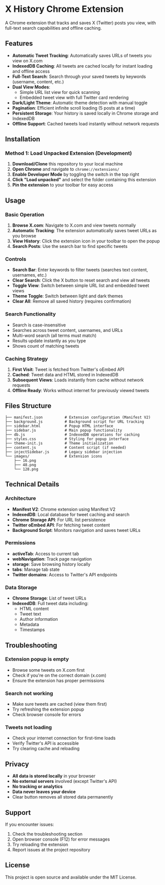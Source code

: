# X History Chrome Extension

A Chrome extension that tracks and saves X (Twitter) posts you view, with full-text search capabilities and offline caching.

## Features

- **Automatic Tweet Tracking**: Automatically saves URLs of tweets you view on X.com
- **IndexedDB Caching**: All tweets are cached locally for instant loading and offline access
- **Full-Text Search**: Search through your saved tweets by keywords (username, content, etc.)
- **Dual View Modes**:
  - Simple URL list view for quick scanning
  - Embedded tweet view with full Twitter card rendering
- **Dark/Light Theme**: Automatic theme detection with manual toggle
- **Pagination**: Efficient infinite scroll loading (5 posts at a time)
- **Persistent Storage**: Your history is saved locally in Chrome storage and IndexedDB
- **Offline Support**: Cached tweets load instantly without network requests

## Installation

### Method 1: Load Unpacked Extension (Development)

1. **Download/Clone** this repository to your local machine
2. **Open Chrome** and navigate to `chrome://extensions/`
3. **Enable Developer Mode** by toggling the switch in the top right
4. **Click "Load unpacked"** and select the folder containing this extension
5. **Pin the extension** to your toolbar for easy access

## Usage

### Basic Operation

1. **Browse X.com**: Navigate to X.com and view tweets normally
2. **Automatic Tracking**: The extension automatically saves tweet URLs as you browse
3. **View History**: Click the extension icon in your toolbar to open the popup
4. **Search Posts**: Use the search bar to find specific tweets

### Controls

- **Search Bar**: Enter keywords to filter tweets (searches text content, usernames, etc.)
- **Clear Search**: Click the X button to reset search and view all tweets
- **Toggle View**: Switch between simple URL list and embedded tweet views
- **Theme Toggle**: Switch between light and dark themes
- **Clear All**: Remove all saved history (requires confirmation)

### Search Functionality

- Search is case-insensitive
- Searches across tweet content, usernames, and URLs
- Multi-word search (all terms must match)
- Results update instantly as you type
- Shows count of matching tweets

### Caching Strategy

1. **First Visit**: Tweet is fetched from Twitter's oEmbed API
2. **Cached**: Tweet data and HTML stored in IndexedDB
3. **Subsequent Views**: Loads instantly from cache without network requests
4. **Offline Ready**: Works without internet for previously viewed tweets

## Files Structure

```
├── manifest.json          # Extension configuration (Manifest V2)
├── background.js          # Background script for URL tracking
├── sidebar.html           # Popup HTML interface
├── sidebar.js             # Main popup functionality
├── db.js                  # IndexedDB operations for caching
├── styles.css             # Styling for popup interface
├── theme-init.js          # Theme initialization
├── content.js             # Content script (if needed)
├── injectSidebar.js       # Legacy sidebar injection
└── images/                # Extension icons
    ├── 16.png
    ├── 48.png
    └── 128.png
```

## Technical Details

### Architecture

- **Manifest V2**: Chrome extension using Manifest V2
- **IndexedDB**: Local database for tweet caching and search
- **Chrome Storage API**: For URL list persistence
- **Twitter oEmbed API**: For fetching tweet content
- **Background Script**: Monitors navigation and saves tweet URLs

### Permissions

- **activeTab**: Access to current tab
- **webNavigation**: Track page navigation
- **storage**: Save browsing history locally
- **tabs**: Manage tab state
- **Twitter domains**: Access to Twitter's API endpoints

### Data Storage

- **Chrome Storage**: List of tweet URLs
- **IndexedDB**: Full tweet data including:
  - HTML content
  - Tweet text
  - Author information
  - Metadata
  - Timestamps

## Troubleshooting

### Extension popup is empty
- Browse some tweets on X.com first
- Check if you're on the correct domain (x.com)
- Ensure the extension has proper permissions

### Search not working
- Make sure tweets are cached (view them first)
- Try refreshing the extension popup
- Check browser console for errors

### Tweets not loading
- Check your internet connection for first-time loads
- Verify Twitter's API is accessible
- Try clearing cache and reloading

## Privacy

- **All data is stored locally** in your browser
- **No external servers** involved (except Twitter's API)
- **No tracking or analytics**
- **Data never leaves your device**
- Clear button removes all stored data permanently

## Support

If you encounter issues:
1. Check the troubleshooting section
2. Open browser console (F12) for error messages
3. Try reloading the extension
4. Report issues at the project repository

## License

This project is open source and available under the MIT License.